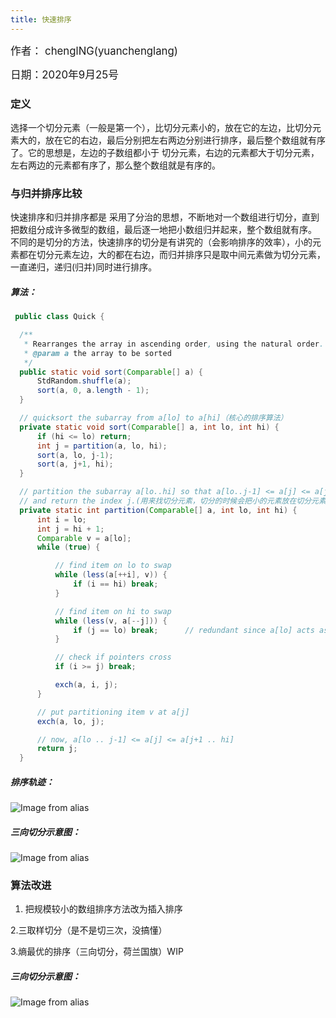 ```yaml
---
title: 快速排序
---
```


<big>作者： chenglNG(yuanchenglang)</big>

<big>日期：2020年9月25号</big>

### 定义
选择一个切分元素（一般是第一个），比切分元素小的，放在它的左边，比切分元素大的，放在它的右边，最后分别把左右两边分别进行排序，最后整个数组就有序了。它的思想是，左边的子数组都小于
切分元素，右边的元素都大于切分元素，左右两边的元素都有序了，那么整个数组就是有序的。

### 与归并排序比较
快速排序和归并排序都是 采用了分治的思想，不断地对一个数组进行切分，直到把数组分成许多微型的数组，最后逐一地把小数组归并起来，整个数组就有序。
不同的是切分的方法，快速排序的切分是有讲究的（会影响排序的效率），小的元素都在切分元素左边，大的都在右边，而归并排序只是取中间元素做为切分元素，一直递归，递归(归并)同时进行排序。

##### 算法：
  ```java
   public class Quick {

    /**
     * Rearranges the array in ascending order, using the natural order.
     * @param a the array to be sorted
     */
    public static void sort(Comparable[] a) {
        StdRandom.shuffle(a);
        sort(a, 0, a.length - 1);
    }

    // quicksort the subarray from a[lo] to a[hi]（核心的排序算法）
    private static void sort(Comparable[] a, int lo, int hi) {
        if (hi <= lo) return;
        int j = partition(a, lo, hi);
        sort(a, lo, j-1);
        sort(a, j+1, hi);
    }

    // partition the subarray a[lo..hi] so that a[lo..j-1] <= a[j] <= a[j+1..hi]
    // and return the index j.(用来找切分元素，切分的时候会把小的元素放在切分元素的左边，大的放在奇瑞分元素右边)
    private static int partition(Comparable[] a, int lo, int hi) {
        int i = lo;
        int j = hi + 1;
        Comparable v = a[lo];
        while (true) { 

            // find item on lo to swap
            while (less(a[++i], v)) {
                if (i == hi) break;
            }

            // find item on hi to swap
            while (less(v, a[--j])) {
                if (j == lo) break;      // redundant since a[lo] acts as sentinel
            }

            // check if pointers cross
            if (i >= j) break;

            exch(a, i, j);
        }

        // put partitioning item v at a[j]
        exch(a, lo, j);

        // now, a[lo .. j-1] <= a[j] <= a[j+1 .. hi]
        return j;
    }
  ```

  ##### 排序轨迹：

  ![Image from alias](~@images/code/quicksort.png)

  ##### 三向切分示意图：

  ![Image from alias](~@images/code/partitioning-overview.png)


### 算法改进    
1. 把规模较小的数组排序方法改为插入排序

2.三取样切分（是不是切三次，没搞懂）

3.熵最优的排序（三向切分，荷兰国旗）WIP
  ##### 三向切分示意图：

  ![Image from alias](~@images/code/partitioning3-overview.png)
